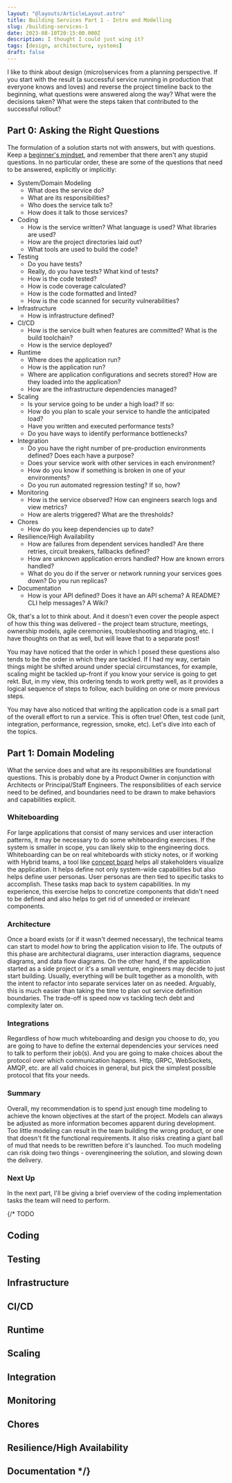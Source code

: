 ```yaml
---
layout: "@layouts/ArticleLayout.astro"
title: Building Services Part 1 - Intro and Modelling
slug: /building-services-1
date: 2023-08-10T20:15:00.000Z
description: I thought I could just wing it?
tags: [design, architecture, systems]
draft: false
---
```


I like to think about design (micro)services from a planning perspective. 
If you start with the result (a successful service running in production that everyone
knows and loves) and reverse the project timeline back to the beginning, what 
questions were answered along the way? What were the decisions taken? What were the steps 
taken that contributed to the successful rollout? 


## Part 0: Asking the Right Questions

The formulation of a solution starts not with answers, but with questions. Keep a [beginner's mindset](https://en.wikipedia.org/wiki/Shoshin), and remember
that there aren't any stupid questions. In no particular order, these are some of the questions that need to be answered, explicitly or implicitly:

* System/Domain Modeling    
    * What does the service do?
    * What are its responsibilities?
    * Who does the service talk to?
    * How does it talk to those services?
* Coding
    * How is the service written? What language is used? What libraries are used?
    * How are the project directories laid out?
    * What tools are used to build the code?
* Testing
    * Do you have tests?
    * Really, do you have tests? What kind of tests?
    * How is the code tested?
    * How is code coverage calculated?
    * How is the code formatted and linted?
    * How is the code scanned for security vulnerabilities?
* Infrastructure
    * How is infrastructure defined?
* CI/CD
    * How is the service built when features are committed? What is the build toolchain?
    * How is the service deployed?
* Runtime
    * Where does the application run? 
    * How is the application run?
    * Where are application configurations and secrets stored? How are they loaded into the application?
    * How are the infrastructure dependencies managed? 
* Scaling
    * Is your service going to be under a high load? If so:
    * How do you plan to scale your service to handle the anticipated load?
    * Have you written and executed performance tests?
    * Do you have ways to identify performance bottlenecks?
* Integration
    * Do you have the right number of pre-production environments defined? Does each have a purpose?
    * Does your service work with other services in each environment?
    * How do you know if something is broken in one of your environments? 
    * Do you run automated regression testing? If so, how?
* Monitoring
    * How is the service observed? How can engineers search logs and view metrics?
    * How are alerts triggered? What are the thresholds?
* Chores
    * How do you keep dependencies up to date?
* Resilience/High Availability
    * How are failures from dependent services handled? Are there retries, circuit breakers, fallbacks defined?
    * How are unknown application errors handled? How are known errors handled?   
    * What do you do if the server or network running your services goes down? Do you run replicas? 
* Documentation
    * How is your API defined? Does it have an API schema? A README? CLI help messages? A Wiki?

Ok, that's a lot to think about. And it doesn't even cover the people aspect of how this thing was delivered - 
the project team structure, meetings, ownership models, agile ceremonies, troubleshooting and triaging, etc. I have thoughts on that as well, 
but will leave that to a separate post!

You may have noticed that the order in which I posed these questions also tends to be the order in 
which they are tackled. If I had my way, certain things might be shifted around under special circumstances, for example,
scaling might be tackled up-front if you know your service is going to get rekt. But, in my view, this ordering tends to work
pretty well, as it provides a logical sequence of steps to follow, each building on one or more previous steps.

You may have also noticed that writing the application code is a small part of the overall effort to run a service. 
This is often true! Often, test code (unit, integration, performance, regression, smoke, etc).
Let's dive into each of the topics.

## Part 1: Domain Modeling

What the service does and what are its responsibilities are foundational questions. This is probably done by a Product Owner 
in conjunction with Architects or Principal/Staff Engineers. The responsibilities of each service need to be defined, 
and boundaries need to be drawn to make behaviors and capabilities explicit. 

### Whiteboarding

For large applications that consist of many services and user interaction patterns, it may be necessary to do some whiteboarding exercises.
If the system is smaller in scope, you can likely skip to the engineering docs.
Whiteboarding can be on real whiteboards with sticky notes, or if working with Hybrid teams, a tool like
[concept board](https://conceptboard.com/) helps all stakeholders visualize the application.
It helps define not only system-wide capabilities but also helps define user personas. User personas are then tied to specific
tasks to accomplish. These tasks map back to system capabilities. In my experience, this exercise helps to concretize components
that didn't need to be defined and also helps to get rid of unneeded or irrelevant components.

### Architecture

Once a board exists (or if it wasn't deemed necessary), the technical teams can start to model *how* to bring the application vision to life. 
The outputs of this phase are architectural diagrams, user interaction diagrams, sequence diagrams, 
and data flow diagrams. On the other hand, if the application started as a side project or it's a small venture, engineers 
may decide to just start building. Usually, everything will be built together as a monolith, with the intent to refactor 
into separate services later on as needed. Arguably, this is much easier than taking the time to plan out service 
definition boundaries. The trade-off is speed now vs tackling tech debt and complexity later on.

### Integrations

Regardless of how much whiteboarding and design you choose to do, you are going to have to define 
the external dependencies your services need to talk to perform their job(s). 
And you are going to make choices about the protocol over which communication happens. Http, GRPC, WebSockets, AMQP,
etc. are all valid choices in general, but pick the simplest possible protocol that fits your needs.

### Summary

Overall, my recommendation is to spend just enough time modeling to achieve the known objectives at the start of the project.
Models can always be adjusted as more information becomes apparent during development. Too little modeling can result in 
the team building the wrong product, or one that doesn't fit the functional requirements. It also risks creating 
a giant ball of mud that needs to be rewritten before it's launched. Too much modeling can risk
doing two things - overengineering the solution, and slowing down the delivery.

### Next Up

In the next part, I'll be giving a brief overview of the coding implementation tasks the team will need to perform.

{/* TODO 

## Coding

## Testing

## Infrastructure

## CI/CD

## Runtime

## Scaling

## Integration

## Monitoring

## Chores

## Resilience/High Availability

## Documentation */}
